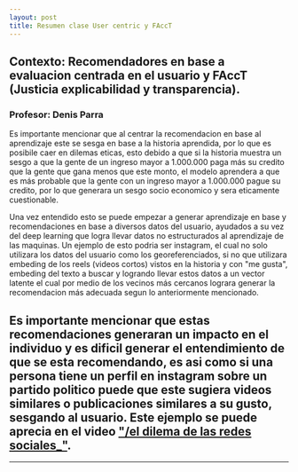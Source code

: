```yaml
---
layout: post
title: Resumen clase User centric y FAccT
---
```


## Contexto: Recomendadores en base a evaluacion centrada en el usuario y FAccT (Justicia explicabilidad y transparencia).
### Profesor: Denis Parra

Es importante mencionar que al centrar la recomendacion en base al aprendizaje este se sesga en base a la historia aprendida, por lo que es posibile caer en dilemas eticas, esto debido a que si la historia muestra un sesgo a que la gente de un ingreso mayor a 1.000.000 paga más su credito que la gente que gana menos que este monto, el modelo aprendera a que es más probable que la gente con un ingreso mayor a 1.000.000 pague su credito, por lo que generara un sesgo socio economico y sera eticamente cuestionable.

Una vez entendido esto se puede empezar a generar aprendizaje en base y recomendaciones en base a diversos datos del usuario, ayudados a su vez del deep learning que logra llevar datos no estructurados al aprendizaje de las maquinas. Un ejemplo de esto podria ser instagram, el cual no solo utilizara los datos del usuario como los georeferenciados, si no que utilizara embeding de los reels (videos cortos) vistos en la historia y con "me gusta", embeding del texto a buscar y logrando llevar estos datos a un vector latente el cual por medio de los vecinos más cercanos lograra generar la recomendacion más adecuada segun lo anteriormente mencionado. 

Es importante mencionar que estas recomendaciones generaran un impacto en el individuo y es dificil generar el entendimiento de que se esta recomendando, es asi como si una persona tiene un perfil en instagram sobre un partido politico puede que este sugiera videos similares o publicaciones similares a su gusto, sesgando al usuario. Este ejemplo se puede aprecia en el video ["/el dilema de las redes sociales_"](https://www.netflix.com/cl/title/81254224).
----
****
